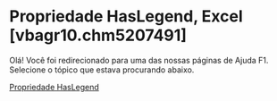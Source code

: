 
# Propriedade HasLegend, Excel [vbagr10.chm5207491]

Olá! Você foi redirecionado para uma das nossas páginas de Ajuda F1. Selecione o tópico que estava procurando abaixo.

[Propriedade HasLegend](http://msdn.microsoft.com/library/b4dbef39-9d83-2f6e-fe06-8ca38cceeeec%28Office.15%29.aspx)
